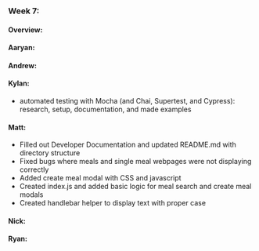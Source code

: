 ### Week 7:
#### Overview:


#### Aaryan:

#### Andrew:

#### Kylan:
- automated testing with Mocha (and Chai, Supertest, and Cypress): research, setup, documentation, and made examples

#### Matt:
- Filled out Developer Documentation and updated README.md with directory structure
- Fixed bugs where meals and single meal webpages were not displaying correctly
- Added create meal modal with CSS and javascript
- Created index.js and added basic logic for meal search and create meal modals
- Created handlebar helper to display text with proper case

#### Nick:

#### Ryan:
